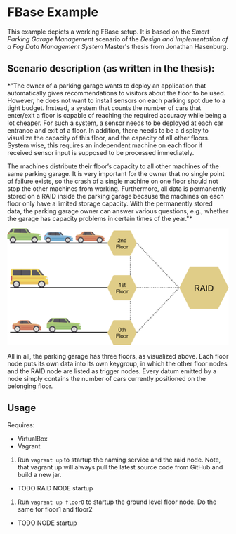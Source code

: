 # FBase Example

This example depicts a working FBase setup. It is based on the *Smart Parking Garage Management* scenario of the *Design and Implementation of a Fog Data Management System* Master's thesis from Jonathan Hasenburg.

## Scenario description (as written in the thesis):
*"The owner of a parking garage wants to deploy an application that automatically gives recommendations to visitors about the floor to be used. However, he does not want to install sensors on each parking spot due to a tight budget. Instead, a system that counts the number of cars that enter/exit a floor is capable of reaching the required accuracy while being a lot cheaper. For such a system, a sensor needs to be deployed at each car entrance and exit of a floor. In addition, there needs to be a display to visualize the capacity of this floor, and the capacity of all other floors. System wise, this requires an independent machine on each floor if received sensor input is supposed to be processed immediately.

The machines distribute their floor’s capacity to all other machines of the same parking garage. It is very important for the owner that no single point of failure exists, so the crash of a single machine on one floor should not stop the other machines from working. Furthermore, all data is permanently stored on a RAID inside the parking garage because the machines on each floor only have a limited storage capacity. With the permanently stored data, the parking garage owner can answer various questions, e.g., whether the garage has capacity problems in certain times of the year."*

![Components for this Example](fig/components.png)

All in all, the parking garage has three floors, as visualized above. Each floor node puts its own data into its own keygroup, in which the other floor nodes and the RAID node are listed as trigger nodes. Every datum emitted by a node simply contains the number of cars currently positioned on the belonging floor.

## Usage

Requires:
* VirtualBox
* Vagrant

1. Run `vagrant up` to startup the naming service and the raid node. Note, that vagrant up will always pull the latest source code from GitHub and build a new jar.
  * TODO RAID NODE startup
1. Run `vagrant up floor0` to startup the ground level floor node. Do the same for floor1 and floor2
  * TODO NODE startup
